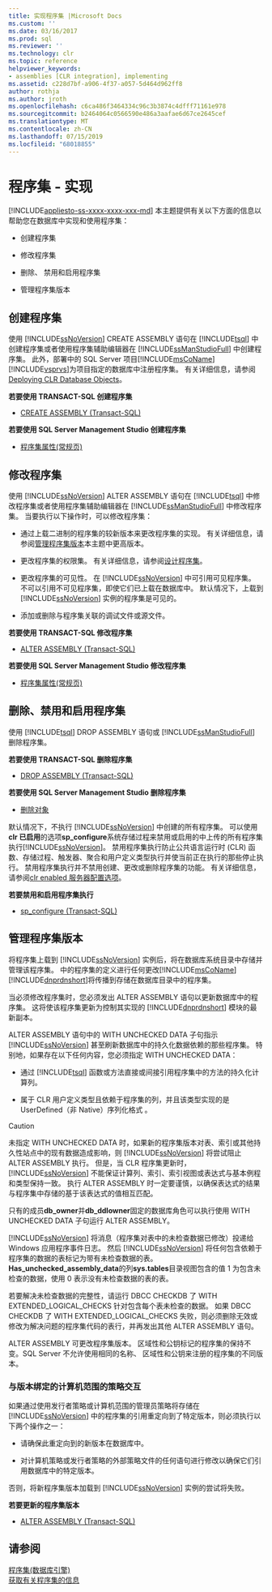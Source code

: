 ```yaml
---
title: 实现程序集 |Microsoft Docs
ms.custom: ''
ms.date: 03/16/2017
ms.prod: sql
ms.reviewer: ''
ms.technology: clr
ms.topic: reference
helpviewer_keywords:
- assemblies [CLR integration], implementing
ms.assetid: c228d7bf-a906-4f37-a057-5d464d962ff8
author: rothja
ms.author: jroth
ms.openlocfilehash: c6ca486f3464334c96c3b3874c4dfff71161e978
ms.sourcegitcommit: b2464064c0566590e486a3aafae6d67ce2645cef
ms.translationtype: MT
ms.contentlocale: zh-CN
ms.lasthandoff: 07/15/2019
ms.locfileid: "68018855"
---
```

# <a name="assemblies---implementing"></a>程序集 - 实现
[!INCLUDE[appliesto-ss-xxxx-xxxx-xxx-md](../../includes/appliesto-ss-xxxx-xxxx-xxx-md.md)]
  本主题提供有关以下方面的信息以帮助您在数据库中实现和使用程序集：  
  
-   创建程序集  
  
-   修改程序集  
  
-   删除、 禁用和启用程序集  
  
-   管理程序集版本  
  
## <a name="creating-assemblies"></a>创建程序集  
 使用 [!INCLUDE[ssNoVersion](../../includes/ssnoversion-md.md)] CREATE ASSEMBLY 语句在 [!INCLUDE[tsql](../../includes/tsql-md.md)] 中创建程序集或者使用程序集辅助编辑器在 [!INCLUDE[ssManStudioFull](../../includes/ssmanstudiofull-md.md)] 中创建程序集。 此外，部署中的 SQL Server 项目[!INCLUDE[msCoName](../../includes/msconame-md.md)][!INCLUDE[vsprvs](../../includes/vsprvs-md.md)]为项目指定的数据库中注册程序集。 有关详细信息，请参阅 [Deploying CLR Database Objects](../../relational-databases/clr-integration/deploying-clr-database-objects.md)。  
  
 **若要使用 TRANSACT-SQL 创建程序集**  
  
-   [CREATE ASSEMBLY (Transact-SQL)](../../t-sql/statements/create-assembly-transact-sql.md)  
  
 **若要使用 SQL Server Management Studio 创建程序集**  
  
-   [程序集属性&#40;常规页&#41;](../../relational-databases/clr-integration/assemblies-properties.md)  
  
## <a name="modifying-assemblies"></a>修改程序集  
 使用 [!INCLUDE[ssNoVersion](../../includes/ssnoversion-md.md)] ALTER ASSEMBLY 语句在 [!INCLUDE[tsql](../../includes/tsql-md.md)] 中修改程序集或者使用程序集辅助编辑器在 [!INCLUDE[ssManStudioFull](../../includes/ssmanstudiofull-md.md)] 中修改程序集。 当要执行以下操作时，可以修改程序集：  
  
-   通过上载二进制的程序集的较新版本来更改程序集的实现。 有关详细信息，请参阅[管理程序集版本](#_managing)本主题中更高版本。  
  
-   更改程序集的权限集。 有关详细信息，请参阅[设计程序集](../../relational-databases/clr-integration/assemblies-designing.md)。  
  
-   更改程序集的可见性。 在 [!INCLUDE[ssNoVersion](../../includes/ssnoversion-md.md)] 中可引用可见程序集。 不可以引用不可见程序集，即使它们已上载在数据库中。 默认情况下，上载到 [!INCLUDE[ssNoVersion](../../includes/ssnoversion-md.md)] 实例的程序集是可见的。  
  
-   添加或删除与程序集关联的调试文件或源文件。  
  
 **若要使用 TRANSACT-SQL 修改程序集**  
  
-   [ALTER ASSEMBLY (Transact-SQL)](../../t-sql/statements/alter-assembly-transact-sql.md)  
  
 **若要使用 SQL Server Management Studio 修改程序集**  
  
-   [程序集属性&#40;常规页&#41;](../../relational-databases/clr-integration/assemblies-properties.md)  
  
## <a name="dropping-disabling-and-enabling-assemblies"></a>删除、禁用和启用程序集  
 使用 [!INCLUDE[tsql](../../includes/tsql-md.md)] DROP ASSEMBLY 语句或 [!INCLUDE[ssManStudioFull](../../includes/ssmanstudiofull-md.md)] 删除程序集。  
  
 **若要使用 TRANSACT-SQL 删除程序集**  
  
-   [DROP ASSEMBLY (Transact-SQL)](../../t-sql/statements/drop-assembly-transact-sql.md)  
  
 **若要使用 SQL Server Management Studio 删除程序集**  
  
-   [删除对象](../../ssms/object/delete-objects.md)  
  
 默认情况下，不执行 [!INCLUDE[ssNoVersion](../../includes/ssnoversion-md.md)] 中创建的所有程序集。 可以使用**clr 已启用**的选项**sp_configure**系统存储过程来禁用或启用的中上传的所有程序集执行[!INCLUDE[ssNoVersion](../../includes/ssnoversion-md.md)]。 禁用程序集执行防止公共语言运行时 (CLR) 函数、存储过程、触发器、聚合和用户定义类型执行并使当前正在执行的那些停止执行。 禁用程序集执行并不禁用创建、更改或删除程序集的功能。 有关详细信息，请参阅[clr enabled 服务器配置选项](../../database-engine/configure-windows/clr-enabled-server-configuration-option.md)。  
  
 **若要禁用和启用程序集执行**  
  
-   [sp_configure &#40;Transact-SQL&#41;](../../relational-databases/system-stored-procedures/sp-configure-transact-sql.md)  
  
##  <a name="_managing"></a> 管理程序集版本  
 将程序集上载到 [!INCLUDE[ssNoVersion](../../includes/ssnoversion-md.md)] 实例后，将在数据库系统目录中存储并管理该程序集。 中的程序集的定义进行任何更改[!INCLUDE[msCoName](../../includes/msconame-md.md)][!INCLUDE[dnprdnshort](../../includes/dnprdnshort-md.md)]将传播到存储在数据库目录中的程序集。  
  
 当必须修改程序集时，您必须发出 ALTER ASSEMBLY 语句以更新数据库中的程序集。 这将使该程序集更新为控制其实现的 [!INCLUDE[dnprdnshort](../../includes/dnprdnshort-md.md)] 模块的最新副本。  
  
 ALTER ASSEMBLY 语句中的 WITH UNCHECKED DATA 子句指示 [!INCLUDE[ssNoVersion](../../includes/ssnoversion-md.md)] 甚至刷新数据库中的持久化数据依赖的那些程序集。 特别地，如果存在以下任何内容，您必须指定 WITH UNCHECKED DATA：  
  
-   通过 [!INCLUDE[tsql](../../includes/tsql-md.md)] 函数或方法直接或间接引用程序集中的方法的持久化计算列。  
  
-   属于 CLR 用户定义类型且依赖于程序集的列，并且该类型实现的是 UserDefined（非 Native）序列化格式   。  
  
> [!CAUTION]  
>  未指定 WITH UNCHECKED DATA 时，如果新的程序集版本对表、索引或其他持久性站点中的现有数据造成影响，则 [!INCLUDE[ssNoVersion](../../includes/ssnoversion-md.md)] 将尝试阻止 ALTER ASSEMBLY 执行。 但是，当 CLR 程序集更新时，[!INCLUDE[ssNoVersion](../../includes/ssnoversion-md.md)] 不能保证计算列、索引、索引视图或表达式与基本例程和类型保持一致。 执行 ALTER ASSEMBLY 时一定要谨慎，以确保表达式的结果与程序集中存储的基于该表达式的值相互匹配。  
  
 只有的成员**db_owner**并**db_ddlowner**固定的数据库角色可以执行使用 WITH UNCHECKED DATA 子句运行 ALTER ASSEMBLY。  
  
 [!INCLUDE[ssNoVersion](../../includes/ssnoversion-md.md)] 将消息（程序集对表中的未检查数据已修改）投递给 Windows 应用程序事件日志。 然后 [!INCLUDE[ssNoVersion](../../includes/ssnoversion-md.md)] 将任何包含依赖于程序集的数据的表标记为带有未检查数据的表。 **Has_unchecked_assembly_data**的列**sys.tables**目录视图包含的值 1 为包含未检查的数据，使用 0 表示没有未检查数据的表的表。  
  
 若要解决未检查数据的完整性，请运行 DBCC CHECKDB 了 WITH EXTENDED_LOGICAL_CHECKS 针对包含每个表未检查的数据。 如果 DBCC CHECKDB 了 WITH EXTENDED_LOGICAL_CHECKS 失败，则必须删除无效或修改为解决问题的程序集代码的表行，并再发出其他 ALTER ASSEMBLY 语句。  
  
 ALTER ASSEMBLY 可更改程序集版本。 区域性和公钥标记的程序集的保持不变。SQL Server 不允许使用相同的名称、 区域性和公钥来注册的程序集的不同版本。  
  
### <a name="interactions-with-computer-wide-policy-for-version-binding"></a>与版本绑定的计算机范围的策略交互  
 如果通过使用发行者策略或计算机范围的管理员策略将存储在 [!INCLUDE[ssNoVersion](../../includes/ssnoversion-md.md)] 中的程序集的引用重定向到了特定版本，则必须执行以下两个操作之一：  
  
-   请确保此重定向到的新版本在数据库中。  
  
-   对计算机策略或发行者策略的外部策略文件的任何语句进行修改以确保它们引用数据库中的特定版本。  
  
 否则，将新程序集版本加载到 [!INCLUDE[ssNoVersion](../../includes/ssnoversion-md.md)] 实例的尝试将失败。  
  
 **若要更新的程序集版本**  
  
-   [ALTER ASSEMBLY (Transact-SQL)](../../t-sql/statements/alter-assembly-transact-sql.md)  
  
## <a name="see-also"></a>请参阅  
 [程序集&#40;数据库引擎&#41;](../../relational-databases/clr-integration/assemblies-database-engine.md)   
 [获取有关程序集的信息](../../relational-databases/clr-integration/assemblies-getting-information.md)  
  
  
